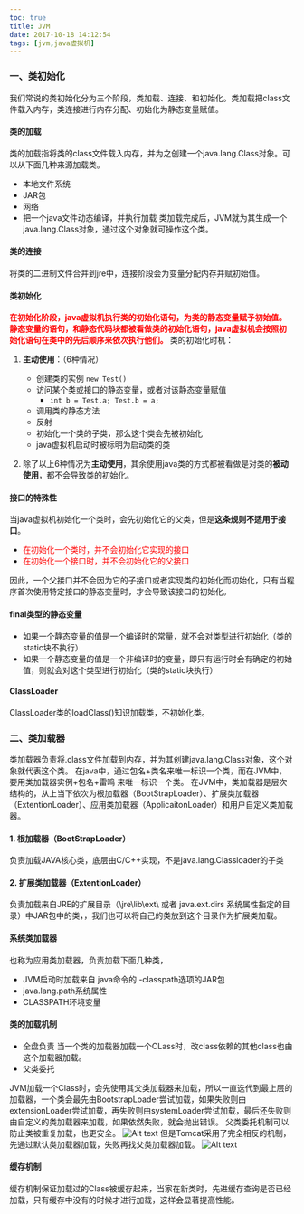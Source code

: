 ```yaml
---
toc: true
title: JVM
date: 2017-10-18 14:12:54
tags: [jvm,java虚拟机]
---
```


### 一、类初始化
我们常说的类初始化分为三个阶段，类加载、连接、和初始化。类加载把class文件载入内存，类连接进行内存分配、初始化为静态变量赋值。
<!--more-->
#### 类的加载
类的加载指将类的class文件载入内存，并为之创建一个java.lang.Class对象。可以从下面几种来源加载类。
- 本地文件系统
- JAR包
- 网络
- 把一个java文件动态编译，并执行加载
类加载完成后，JVM就为其生成一个java.lang.Class对象，通过这个对象就可操作这个类。

#### 类的连接
将类的二进制文件合并到jre中，连接阶段会为变量分配内存并赋初始值。

#### 类初始化
<font color="red">**在初始化阶段，java虚拟机执行类的初始化语句，为类的静态变量赋予初始值。静态变量的语句，和静态代码块都被看做类的初始化语句，java虚拟机会按照初始化语句在类中的先后顺序来依次执行他们。**</font>
类的初始化时机：
1. **主动使用**：（6种情况）
	- 创建类的实例 ` new Test() `
	- 访问某个类或接口的静态变量，或者对该静态变量赋值
		- ```int b = Test.a; Test.b = a; ```
	- 调用类的静态方法
	- 反射
	- 初始化一个类的子类，那么这个类会先被初始化
	- java虚拟机启动时被标明为启动类的类

2. 除了以上6种情况为**主动使用**，其余使用java类的方式都被看做是对类的**被动使用**，都不会导致类的初始化。

#### 接口的特殊性
当java虚拟机初始化一个类时，会先初始化它的父类，但是**这条规则不适用于接口**。
- <font color="red">在初始化一个类时，并不会初始化它实现的接口</font>
- <font color="red">在初始化一个接口时，并不会初始化它的父接口</font>

因此，一个父接口并不会因为它的子接口或者实现类的初始化而初始化，只有当程序首次使用特定接口的静态变量时，才会导致该接口的初始化。
#### final类型的静态变量
- 如果一个静态变量的值是一个编译时的常量，就不会对类型进行初始化（类的static块不执行）
- 如果一个静态变量的值是一个非编译时的变量，即只有运行时会有确定的初始值，则就会对这个类型进行初始化（类的static块执行）

#### ClassLoader
ClassLoader类的loadClass()知识加载类，不初始化类。

### 二、类加载器
类加载器负责将.class文件加载到内存，并为其创建java.lang.Class对象，这个对象就代表这个类。
在java中，通过包名+类名来唯一标识一个类，而在JVM中，要用类加载器实例+包名+雷鸣 来唯一标识一个类。
在JVM中，类加载器是层次结构的，从上当下依次为根加载器（BootStrapLoader）、扩展类加载器（ExtentionLoader）、应用类加载器（ApplicaitonLoader）和用户自定义类加载器。
#### 1. 根加载器（BootStrapLoader）
负责加载JAVA核心类，底层由C/C++实现，不是java.lang.Classloader的子类
#### 2. 扩展类加载器（ExtentionLoader）
负责加载来自JRE的扩展目录（\jre\lib\ext\ 或者 java.ext.dirs 系统属性指定的目录）中JAR包中的类，，我们也可以将自己的类放到这个目录作为扩展类加载。
#### 系统类加载器
也称为应用类加载器，负责加载下面几种类，
- JVM启动时加载来自 java命令的 -classpath选项的JAR包
- java.lang.path系统属性
- CLASSPATH环境变量

#### 类的加载机制
- 全盘负责
当一个类的加载器加载一个CLass时，改class依赖的其他class也由这个加载器加载。
- 父类委托

JVM加载一个Class时，会先使用其父类加载器来加载，所以一直迭代到最上层的加载器，一个类会最先由BootstrapLoader尝试加载，如果失败则由extensionLoader尝试加载，再失败则由systemLoader尝试加载，最后还失败则由自定义的类加载器来加载，如果依然失败，就会抛出错误。 父类委托机制可以防止类被重复加载，也更安全。
![Alt text](./1503387415981.png)
但是Tomcat采用了完全相反的机制，先通过默认类加载器加载，失败再找父类加载器加载。
![Alt text](./1503387471723.png)
#### 缓存机制
缓存机制保证加载过的Class被缓存起来，当家在新类时，先进缓存查询是否已经加载，只有缓存中没有的时候才进行加载，这样会显著提高性能。






